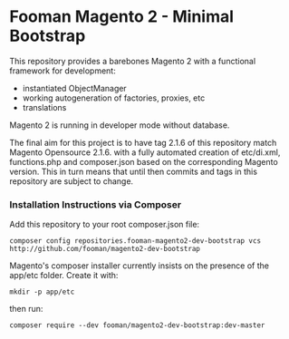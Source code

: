 Fooman Magento 2 - Minimal Bootstrap
===================

This repository provides a barebones Magento 2 with a functional framework for development:
- instantiated ObjectManager
- working autogeneration of factories, proxies, etc 
- translations

Magento 2 is running in developer mode without database.

The final aim for this project is to have tag 2.1.6 of this repository match Magento Opensource 2.1.6. with a fully 
automated creation of etc/di.xml, functions.php and composer.json based on the corresponding Magento version. 
This in turn means that until then commits and tags in this repository are subject to change.

### Installation Instructions via Composer

Add this repository to your root composer.json file:

    composer config repositories.fooman-magento2-dev-bootstrap vcs http://github.com/fooman/magento2-dev-bootstrap

Magento's composer installer currently insists on the presence of the app/etc folder. Create it with:

    mkdir -p app/etc

then run:

    composer require --dev fooman/magento2-dev-bootstrap:dev-master

